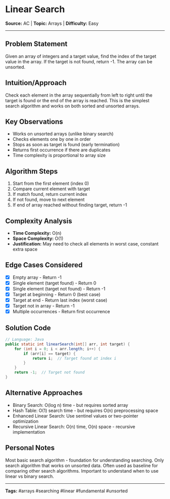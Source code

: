 # Linear Search

**Source:** AC | **Topic:** Arrays | **Difficulty:** Easy  

---

## Problem Statement
Given an array of integers and a target value, find the index of the target value in the array. If the target is not found, return -1. The array can be unsorted.

## Intuition/Approach
Check each element in the array sequentially from left to right until the target is found or the end of the array is reached. This is the simplest search algorithm and works on both sorted and unsorted arrays.

## Key Observations
- Works on unsorted arrays (unlike binary search)
- Checks elements one by one in order
- Stops as soon as target is found (early termination)
- Returns first occurrence if there are duplicates
- Time complexity is proportional to array size

## Algorithm Steps
1. Start from the first element (index 0)
2. Compare current element with target
3. If match found, return current index
4. If not found, move to next element
5. If end of array reached without finding target, return -1

## Complexity Analysis
- **Time Complexity:** O(n)
- **Space Complexity:** O(1)
- **Justification:** May need to check all elements in worst case, constant extra space

## Edge Cases Considered
- [x] Empty array - Return -1
- [x] Single element (target found) - Return 0
- [x] Single element (target not found) - Return -1
- [x] Target at beginning - Return 0 (best case)
- [x] Target at end - Return last index (worst case)
- [x] Target not in array - Return -1
- [x] Multiple occurrences - Return first occurrence

## Solution Code
```java
// Language: Java
public static int linearSearch(int[] arr, int target) {
    for (int i = 0; i < arr.length; i++) {
        if (arr[i] == target) {
            return i;  // Target found at index i
        }
    }
    return -1;  // Target not found
}
```

## Alternative Approaches
- Binary Search: O(log n) time - but requires sorted array
- Hash Table: O(1) search time - but requires O(n) preprocessing space
- Enhanced Linear Search: Use sentinel values or two-pointer optimization
- Recursive Linear Search: O(n) time, O(n) space - recursive implementation

## Personal Notes
Most basic search algorithm - foundation for understanding searching. Only search algorithm that works on unsorted data. Often used as baseline for comparing other search algorithms. Important to understand when to use linear vs binary search.

---
**Tags:** #arrays #searching #linear #fundamental #unsorted 